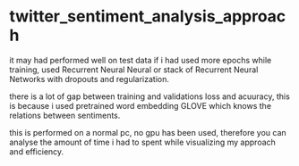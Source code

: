 # twitter_sentiment_analysis_approach

it may had performed well on test data if i had used more epochs while training, used Recurrent Neural Neural or stack of Recurrent Neural Networks with
dropouts and regularization.

there is a lot of gap between training and validations loss and acuuracy, this is because i used pretrained word embedding GLOVE which knows the 
relations between sentiments.

this is performed on a normal pc, no gpu has been used, therefore you can analyse the amount of time i had to spent while visualizing my approach
and efficiency.

